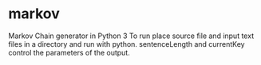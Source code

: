 # markov
Markov Chain generator in Python 3
To run place source file and input text files in a directory and run with python.
sentenceLength and currentKey control the parameters of the output.
